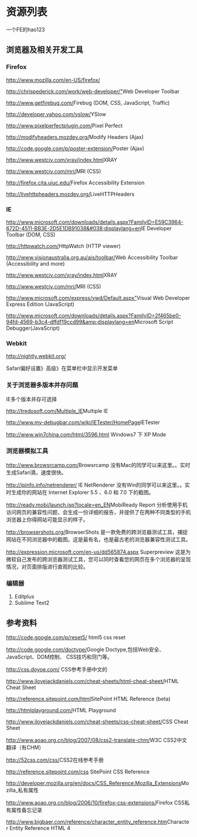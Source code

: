# 资源列表

一个FE的hao123

## 浏览器及相关开发工具
### Firefox
<http://www.mozilla.com/en-US/firefox/>

<http://chrispederick.com/work/web-developer/">Web Developer Toolbar

<http://www.getfirebug.com/>Firebug (DOM, CSS, JavaScript, Traffic)

<http://developer.yahoo.com/yslow/>YSlow

<http://www.pixelperfectplugin.com/>Pixel Perfect


<http://modifyheaders.mozdev.org/>Modify Headers (Ajax)

<http://code.google.com/p/poster-extension/>Poster (Ajax)

<http://www.westciv.com/xray/index.html>XRAY

<http://www.westciv.com/mri/>MRI (CSS)

<http://firefox.cita.uiuc.edu/>Firefox Accessibility Extension

<http://livehttpheaders.mozdev.org/>LiveHTTPHeaders

### IE 

<http://www.microsoft.com/downloads/details.aspx?FamilyID=E59C3964-672D-4511-BB3E-2D5E1DB91038&#038;displaylang=en>IE Developer Toolbar (DOM, CSS)

<http://httpwatch.com/>HttpWatch  (HTTP viewer)

<http://www.visionaustralia.org.au/ais/toolbar/>Web Accessibility Toolbar (Accessibility and more)

<http://www.westciv.com/xray/index.html>XRAY

<http://www.westciv.com/mri/>MRI (CSS)

<http://www.microsoft.com/express/vwd/Default.aspx">Visual Web Developer Express Edition (JavaScript)

<http://www.microsoft.com/downloads/details.aspx?FamilyID=2f465be0-94fd-4569-b3c4-dffdf19ccd99&amp;displaylang=en>Microsoft Script Debugger(JavaScript)

### Webkit
<http://nightly.webkit.org/>

Safari偏好设置》高级》在菜单栏中显示开发菜单

### 关于浏览器多版本并存问题
IE多个版本并存可选择

<http://tredosoft.com/Multiple_IE>Multiple IE

<http://www.my-debugbar.com/wiki/IETester/HomePage>IETester

<http://www.win7china.com/html/3596.html> Windows7 下 XP Mode

### 浏览器模拟工具


<http://www.browsrcamp.com/>Browsrcamp  没有Mac的同学可以来这里。。实时生成Safari滴，速度很快。

<http://ipinfo.info/netrenderer/> IE NetRenderer 没有Win的同学可以来这里。。实时生成你的网站在 Internet Explorer 5.5 、6.0 和 7.0 下的截图。

<http://ready.mobi/launch.jsp?locale=en_EN>MobiReady Report 分析使用手机访问网页的兼容性问题，会生成一份详细的报告，并提供了在两种不同类型的手机浏览器上你得网站可能显示的样子。

<http://browsershots.org/>BrowserShots 是一款免费的跨浏览器测试工具，捕捉网站在不同浏览器中的截图。这是最有名，也是最古老的浏览器兼容性测试工具。

<http://expression.microsoft.com/en-us/dd565874.aspx> Superpreview 这是为微软自己发布的跨浏览器测试工具，您可以同时查看您的网页在多个浏览器的呈现情况，对页面排版进行直观的比较。


### 编辑器
1. Editplus
2. Sublime Text2


## 参考资料
<http://code.google.com/p/reset5/> html5 css reset

<http://code.google.com/doctype/>Google Doctype,包括Web安全、JavaScript、DOM控制、 CSS技巧和窍门等。

<http://css.doyoe.com/> CSS参考手册中文的

<http://www.ilovejackdaniels.com/cheat-sheets/html-cheat-sheet/>HTML Cheat Sheet

<http://reference.sitepoint.com/html>SitePoint HTML Reference (beta)

<http://htmlplayground.com/>HTML Playground

<http://www.ilovejackdaniels.com/cheat-sheets/css-cheat-sheet/>CSS Cheat Sheet

<http://www.aoao.org.cn/blog/2007/08/css2-translate-chm/>W3C CSS2中文翻译（有CHM）

<http://52css.com/css/>CSS2在线参考手册

<http://reference.sitepoint.com/css> SitePoint CSS Reference

<http://developer.mozilla.org/en/docs/CSS_Reference:Mozilla_Extensions>Mozilla_私有属性

<http://www.aoao.org.cn/blog/2006/10/firefox-css-extensions/>Firefox CSS私有属性备忘记录

<http://www.bigbaer.com/reference/character_entity_reference.htm>Character Entity Reference HTML 4
